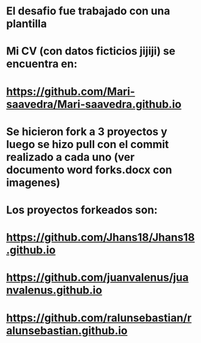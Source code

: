 # 
# El desafio fue trabajado con una plantilla

# Mi CV (con datos ficticios jijiji) se encuentra en:
#
# https://github.com/Mari-saavedra/Mari-saavedra.github.io
#
# Se hicieron fork a 3 proyectos y luego se hizo pull con el commit realizado a cada uno (ver documento word forks.docx con imagenes)
#
# Los proyectos forkeados son:
#
# https://github.com/Jhans18/Jhans18.github.io
#
# https://github.com/juanvalenus/juanvalenus.github.io
#
# https://github.com/ralunsebastian/ralunsebastian.github.io
#
#
